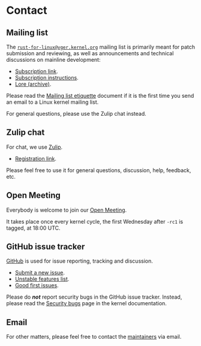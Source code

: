 # Contact

## Mailing list

The [`rust-for-linux@vger.kernel.org`](mailto:rust-for-linux@vger.kernel.org) mailing list is primarily meant for patch submission and reviewing, as well as announcements and technical discussions on mainline development:

  - [Subscription link](mailto:rust-for-linux+subscribe@vger.kernel.org).
  - [Subscription instructions](https://subspace.kernel.org/subscribing.html).
  - [Lore (archive)](https://lore.kernel.org/rust-for-linux/).

Please read the [Mailing list etiquette](https://subspace.kernel.org/etiquette.html) document if it is the first time you send an email to a Linux kernel mailing list.

For general questions, please use the Zulip chat instead.

## Zulip chat

For chat, we use [Zulip](https://rust-for-linux.zulipchat.com).

  - [Registration link](https://rust-for-linux.zulipchat.com/register/).

Please feel free to use it for general questions, discussion, help, feedback, etc.

## Open Meeting

Everybody is welcome to join our [Open Meeting](https://meet.google.com/vii-meij-xpw).

It takes place once every kernel cycle, the first Wednesday after `-rc1` is tagged, at 18:00 UTC.

## GitHub issue tracker

[GitHub](https://github.com/Rust-for-Linux/linux/issues) is used for issue reporting, tracking and discussion.

  - [Submit a new issue](https://github.com/Rust-for-Linux/linux/issues/new/choose).
  - [Unstable features list](https://github.com/Rust-for-Linux/linux/issues/2).
  - [Good first issues](https://github.com/Rust-for-Linux/linux/contribute).

Please do ___not___ report security bugs in the GitHub issue tracker. Instead, please read the [Security bugs](https://docs.kernel.org/admin-guide/security-bugs.html) page in the kernel documentation.

## Email

For other matters, please feel free to contact the [maintainers](https://docs.kernel.org/process/maintainers.html#rust) via email.
